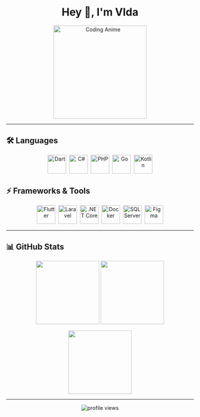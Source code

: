 <!-- Modern GitHub Profile README -->

<h1 align="center">Hey 👋, I'm Vlda</h1>

<p align="center">
  <!-- Anime GIF no background -->
  <img src="https://i.ibb.co/tQkM3Hs/anime-coding.gif" width="250" alt="Coding Anime"/>
</p>

---

## 🛠 Languages
<p align="center">
  <img src="https://cdn.jsdelivr.net/gh/devicons/devicon/icons/dart/dart-original.svg" title="Dart" width="50" height="50"/>&nbsp;
  <img src="https://cdn.jsdelivr.net/gh/devicons/devicon/icons/csharp/csharp-original.svg" title="C#" width="50" height="50"/>&nbsp;
  <img src="https://cdn.jsdelivr.net/gh/devicons/devicon/icons/php/php-original.svg" title="PHP" width="50" height="50"/>&nbsp;
  <img src="https://cdn.jsdelivr.net/gh/devicons/devicon/icons/go/go-original.svg" title="Go" width="50" height="50"/>&nbsp;
  <img src="https://cdn.jsdelivr.net/gh/devicons/devicon/icons/kotlin/kotlin-original.svg" title="Kotlin" width="50" height="50"/>
</p>

## ⚡ Frameworks & Tools
<p align="center">
  <img src="https://cdn.jsdelivr.net/gh/devicons/devicon/icons/flutter/flutter-original.svg" title="Flutter" width="50" height="50"/>&nbsp;
  <img src="https://cdn.jsdelivr.net/gh/devicons/devicon/icons/laravel/laravel-original.svg" title="Laravel" width="50" height="50"/>&nbsp;
  <img src="https://cdn.jsdelivr.net/gh/devicons/devicon/icons/dotnetcore/dotnetcore-original.svg" title=".NET Core" width="50" height="50"/>&nbsp;
  <img src="https://cdn.jsdelivr.net/gh/devicons/devicon/icons/docker/docker-original.svg" title="Docker" width="50" height="50"/>&nbsp;
  <img src="https://cdn.jsdelivr.net/gh/devicons/devicon/icons/microsoftsqlserver/microsoftsqlserver-plain.svg" title="SQL Server" width="50" height="50"/>&nbsp;
  <img src="https://cdn.jsdelivr.net/gh/devicons/devicon/icons/figma/figma-original.svg" title="Figma" width="50" height="50"/>
</p>

---

## 📊 GitHub Stats

<p align="center">
  <img src="https://github-readme-stats.vercel.app/api?username=4shey&show_icons=true&theme=radical&hide_border=true&border_radius=15" height="170"/>
  <img src="https://streak-stats.demolab.com?user=4shey&theme=radical&hide_border=true&border_radius=15" height="170"/>
</p>

<p align="center">
  <img src="https://github-readme-stats.vercel.app/api/top-langs/?username=4shey&layout=compact&theme=radical&hide_border=true&border_radius=15" height="170"/>
</p>

---

<p align="center">
  <img src="https://komarev.com/ghpvc/?username=4shey&style=for-the-badge&color=ff69b4" alt="profile views"/>
</p>
